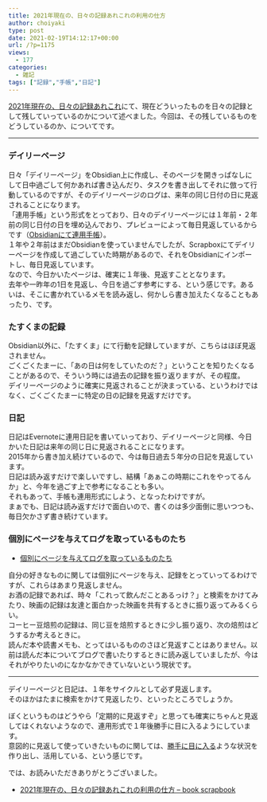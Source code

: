 ```yaml
---
title: 2021年現在の、日々の記録あれこれの利用の仕方
author: choiyaki
type: post
date: 2021-02-19T14:12:17+00:00
url: /?p=1175
views:
  - 177
categories:
  - 雑記
tags: ["記録","手帳","日記"]
---
```


<!--
- @everyone 日々の記録を残されている方に質問です。そのような記録の後からの利用はどうなっているでしょうか。定期的に見返している、意識的に再利用している、たまに検索して利用する、ほぼ利用しないなどいろいろあると思います。
-->

[2021年現在の、日々の記録あれこれ][1]にて、現在どういったものを日々の記録として残していっているのかについて述べました。今回は、その残しているものをどうしているのか、についてです。

* * *

### デイリーページ

日々「デイリーページ」をObsidian上に作成し、そのページを開きっぱなしにして日中過ごして何かあれば書き込んだり、タスクを書き出してそれに倣って行動しているのですが、そのデイリーページのログは、来年の同じ日付の日に見返されることになります。  
「連用手帳」という形式をとっており、日々のデイリーページには１年前・２年前の同じ日付の日を埋め込んでおり、プレビューによって毎日見返しているからです（[Obsidianにて連用手帳][2]）。  
１年や２年前はまだObsidianを使っていませんでしたが、Scrapboxにてデイリーページを作成して過ごしていた時期があるので、それをObsidianにインポートし、毎日見返しています。  
なので、今日かいたページは、確実に１年後、見返すこととなります。  
去年や一昨年の1日を見返し、今日を過ごす参考にする、という感じです。あるいは、そこに書かれているメモを読み返し、何かしら書き加えたくなることもあったり、です。

### たすくまの記録

Obsidian以外に、「たすくま」にて行動を記録していますが、こちらはほぼ見返されません。  
ごくごくたまーに、「あの日は何をしていたのだ？」ということを知りたくなることがあるので、そういう時には過去の記録を振り返りますが、その程度。  
デイリーページのように確実に見返されることが決まっている、というわけではなく、ごくごくたまーに特定の日の記録を見返すだけです。

### 日記

日記はEvernoteに連用日記を書いていっており、デイリーページと同様、今日かいた日記は来年の同じ日に見返されることになります。  
2015年から書き加え続けているので、今は毎日過去５年分の日記を見返しています。  
日記は読み返すだけで楽しいですし、結構「あぁこの時期にこれをやってるんか」と、今年を過ごす上で参考になることも多い。  
それもあって、手帳も連用形式にしよう、となったわけですが。  
まぁでも、日記は読み返すだけで面白いので、書くのは多少面倒に思いつつも、毎日欠かさず書き続けています。

### 個別にページを与えてログを取っているものたち

  * [個別にページを与えてログを取っているものたち][3]

自分の好きなものに関しては個別にページを与え、記録をとっていってるわけですが、これらはあまり見返しません。  
お酒の記録であれば、時々「これって飲んだことあるっけ？」と検索をかけてみたり、映画の記録は友達と面白かった映画を共有するときに振り返ってみるくらい。  
コーヒー豆焙煎の記録は、同じ豆を焙煎するときに少し振り返り、次の焙煎はどうするか考えるときに。  
読んだ本や読書メモも、とってはいるもののさほど見返すことはありません。以前は読んだ本についてブログで書いたりするときに読み返していましたが、今はそれがやりたいのになかなかできていないという現状です。

* * *

デイリーページと日記は、１年をサイクルとして必ず見返します。  
そのほかはたまに検索をかけて見返したり、といったところでしょうか。

ぼくというものはどうやら「定期的に見返すぞ」と思っても確実にちゃんと見返してはくれないようなので、連用形式で１年後勝手に目に入るようにしています。  
意図的に見返して使っていきたいものに関しては、[勝手に目に入る][4]ような状況を作り出し、活用している、という感じです。

では、お読みいただきありがとうございました。

  * [2021年現在の、日々の記録あれこれの利用の仕方 &#8211; book scrapbook][5]

 [1]: https://choiyaki.com/?p=1170
 [2]: https://choiyaki.com/?p=1141
 [3]: https://choiyaki.com/?p=1136
 [4]: https://scrapbox.io/choiyaki-hondana/%E5%8B%9D%E6%89%8B%E3%81%AB%E7%9B%AE%E3%81%AB%E5%85%A5%E3%82%8B
 [5]: https://scrapbox.io/choiyaki-hondana/2021%E5%B9%B4%E7%8F%BE%E5%9C%A8%E3%81%AE%E3%80%81%E6%97%A5%E3%80%85%E3%81%AE%E8%A8%98%E9%8C%B2%E3%81%82%E3%82%8C%E3%81%93%E3%82%8C%E3%81%AE%E5%88%A9%E7%94%A8%E3%81%AE%E4%BB%95%E6%96%B9
